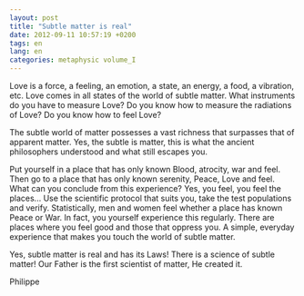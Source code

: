 ```yaml
---
layout: post
title: "Subtle matter is real"
date: 2012-09-11 10:57:19 +0200
tags: en
lang: en
categories: metaphysic volume_I
---
```

Love is a force, a feeling, an emotion, a state, an energy, a food, a vibration, etc. Love comes in all states of the world of subtle matter. What instruments do you have to measure Love? Do you know how to measure the radiations of Love? Do you know how to feel Love?

The subtle world of matter possesses a vast richness that surpasses that of apparent matter. Yes, the subtle is matter, this is what the ancient philosophers understood and what still escapes you.

Put yourself in a place that has only known Blood, atrocity, war and feel. Then go to a place that has only known serenity, Peace, Love and feel. What can you conclude from this experience? Yes, you feel, you feel the places... Use the scientific protocol that suits you, take the test populations and verify. Statistically, men and women feel whether a place has known Peace or War. In fact, you yourself experience this regularly. There are places where you feel good and those that oppress you. A simple, everyday experience that makes you touch the world of subtle matter.

Yes, subtle matter is real and has its Laws! There is a science of subtle matter! Our Father is the first scientist of matter, He created it.

Philippe

<!-- 
This work is licensed under a Creative Commons Attribution-NonCommercial 4.0 International License.
-->